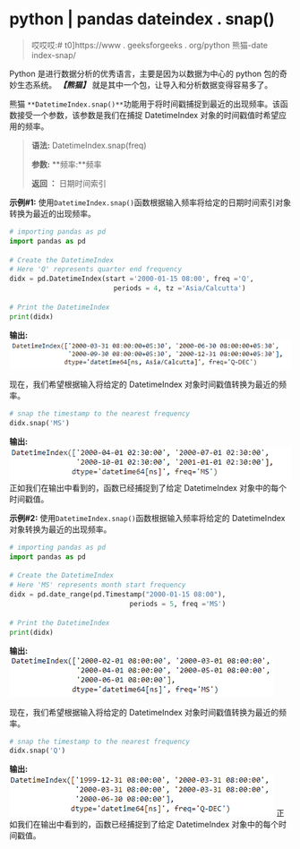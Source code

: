 # python | pandas dateindex . snap()

> 哎哎哎:# t0]https://www . geeksforgeeks . org/python 熊猫-date index-snap/

Python 是进行数据分析的优秀语言，主要是因为以数据为中心的 python 包的奇妙生态系统。 ***【熊猫】*** 就是其中一个包，让导入和分析数据变得容易多了。

熊猫 `**DatetimeIndex.snap()**`功能用于将时间戳捕捉到最近的出现频率。该函数接受一个参数，该参数是我们在捕捉 DatetimeIndex 对象的时间戳值时希望应用的频率。

> **语法:** DatetimeIndex.snap(freq)
> 
> **参数:**
> **频率:**频率
> 
> **返回 ：** 日期时间索引

**示例#1:** 使用`DatetimeIndex.snap()`函数根据输入频率将给定的日期时间索引对象转换为最近的出现频率。

```py
# importing pandas as pd
import pandas as pd

# Create the DatetimeIndex
# Here 'Q' represents quarter end frequency 
didx = pd.DatetimeIndex(start ='2000-01-15 08:00', freq ='Q',
                          periods = 4, tz ='Asia/Calcutta')

# Print the DatetimeIndex
print(didx)
```

**输出:**
![](img/1515441987fc6d0fcd3eb1f0e3f4941c.png)

现在，我们希望根据输入将给定的 DatetimeIndex 对象时间戳值转换为最近的频率。

```py
# snap the timestamp to the nearest frequency 
didx.snap('MS')
```

**输出:**
![](img/8115f554f25bdd63da3424b0a40ba301.png)
正如我们在输出中看到的，函数已经捕捉到了给定 DatetimeIndex 对象中的每个时间戳值。

**示例#2:** 使用`DatetimeIndex.snap()`函数根据输入频率将给定的 DatetimeIndex 对象转换为最近的出现频率。

```py
# importing pandas as pd
import pandas as pd

# Create the DatetimeIndex
# Here 'MS' represents month start frequency 
didx = pd.date_range(pd.Timestamp("2000-01-15 08:00"), 
                              periods = 5, freq ='MS')

# Print the DatetimeIndex
print(didx)
```

**输出:**
![](img/ae7c6868576f3df2d7247debfad0592b.png)

现在，我们希望根据输入将给定的 DatetimeIndex 对象时间戳值转换为最近的频率。

```py
# snap the timestamp to the nearest frequency 
didx.snap('Q')
```

**输出:**
![](img/71118045ed7d74f310d52ee509f4d4d5.png)
正如我们在输出中看到的，函数已经捕捉到了给定 DatetimeIndex 对象中的每个时间戳值。